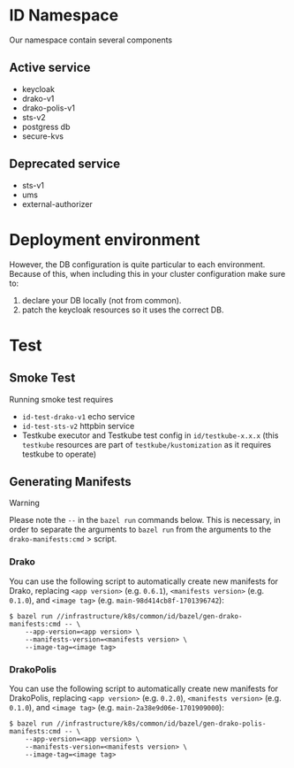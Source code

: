 # ID Namespace
Our namespace contain several components
## Active service
* keycloak
* drako-v1
* drako-polis-v1
* sts-v2
* postgress db
* secure-kvs

## Deprecated service
* sts-v1
* ums
* external-authorizer

# Deployment environment
However, the DB configuration is quite particular to each environment. Because
of this, when including this in your cluster configuration make sure to:

1. declare your DB locally (not from common).
2. patch the keycloak resources so it uses the correct DB.



# Test
## Smoke Test
Running smoke test requires
- `id-test-drako-v1` echo service
- `id-test-sts-v2` httpbin service
- Testkube executor and Testkube test config in `id/testkube-x.x.x` (this `testkube` resources are part of `testkube/kustomization` as it requires testkube to operate)

## Generating Manifests

> [!WARNING]
> Please note the `--` in the `bazel run` commands below. This is necessary, in
> order to separate the arguments to `bazel run` from the arguments to the
> `drako-manifests:cmd` > script.

### Drako

You can use the following script to automatically create new manifests
for Drako, replacing `<app version>` (e.g. `0.6.1`), `<manifests version>` (e.g.
`0.1.0`), and `<image tag>` (e.g. `main-98d414cb8f-1701396742`):

```console
$ bazel run //infrastructure/k8s/common/id/bazel/gen-drako-manifests:cmd -- \
    --app-version=<app version> \
    --manifests-version=<manifests version> \
    --image-tag=<image tag>
```

### DrakoPolis

You can use the following script to automatically create new manifests
for DrakoPolis, replacing `<app version>` (e.g. `0.2.0`), `<manifests version>` (e.g.
`0.1.0`), and `<image tag>` (e.g. `main-2a38e9d06e-1701909000`):

```console
$ bazel run //infrastructure/k8s/common/id/bazel/gen-drako-polis-manifests:cmd -- \
    --app-version=<app version> \
    --manifests-version=<manifests version> \
    --image-tag=<image tag>
```
